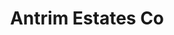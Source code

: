 ---
title: "Antrim Estates Co"
address: "Antrim Estates Co, 2 Castle Lane Glenarm, Ballymena, Co. Antrim, BT44 0BQ"
tel: "+44 (0)28 2884 1203"
county: "Antrim"
category: "Tackle Shops"
type: "Content"
lat: "54.95607376098633"
lng: "-5.967554092407227"
---
